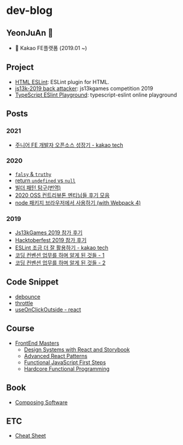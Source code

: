 <!--
title: dev-blog
description: JavaScript development blogs
-->

# dev-blog

## YeonJuAn 👋
- 💼 Kakao FE플랫폼 (2019.01 ~)

## Project

- [HTML ESLint](https://github.com/yeonjuan/html-eslint): ESLint plugin for HTML. 
- [js13k-2019 back attacker](https://github.com/yeonjuan/js13k-2019-back): js13kgames competition 2019
- [TypeScript ESlint Playground](https://github.com/yeonjuan/typescript-eslint-demo): typescript-eslint online playground

## Posts

### 2021
* [주니어 FE 개발자 오픈소스 성장기 - kakao tech](https://tech.kakao.com/2021/06/16/frontend-growth-10/)

### 2020

* [`falsy` & `truthy`](./JavaScript/falsy-truthy.md)
* [return `undefined` vs `null`](./JavaScript/return-null-vs-undefined.md)
* [빌더 패턴 탐구(번역)](./DesignPattern/builder-pattern-exploration.md)
* [2020 OSS 컨트리뷰톤 멘티님들 후기 모음](./Review/2020-oss-contributhon.md)
* [node 패키지 브라우저에서 사용하기 (with Webpack 4)](./JavaScript/node-module-on-browser.md)

### 2019
* [Js13kGames 2019 참가 후기](./Review/js-13k-2019.md)
* [Hacktoberfest 2019 참가 후기](./Review/hacktoberfest-2019.md)
* [ESLint 조금 더 잘 활용하기 - kakao tech](https://tech.kakao.com/2019/12/05/make-better-use-of-eslint/)
* [코딩 컨벤션 업무를 하며 알게 된 것들 - 1](./JavaScript/coding-convention-1.md)
* [코딩 컨벤션 업무를 하며 알게 된 것들 - 2](./JavaScript/coding-convention-2.md)

## Code Snippet

- [debounce](./CodeSnippet/debounce.md)
- [throttle](./CodeSnippet/throttle.md)
- [useOnClickOutside - react](./CodeSnippet/useOnClickOutside.md)

## Course

- [FrontEnd Masters](https://frontendmasters.com/)
    - [Design Systems with React and Storybook](./Course/FrontEndMasters/design-systems-with-react-and-storybook)
    - [Advanced React Patterns](./Course/FrontEndMasters/advanced-react-patterns.md)
    - [Functional JavaScript First Steps](./Course/FrontEndMasters/functional-javascript-first-steps.md)
    - [Hardcore Functional Programming](./Course/FrontEndMasters/hardcore-functional-programming-in-javascript.md)

## Book

* [Composing Software](./Book/composing-software.md)

## ETC

- [Cheat Sheet](https://github.com/yeonjuan/cheatsheet/blob/main/README.md)
